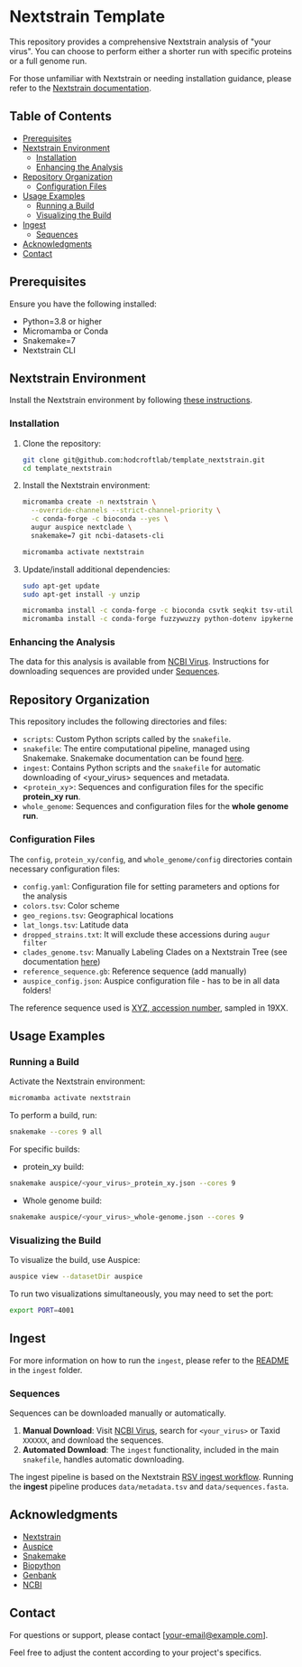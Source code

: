 # Nextstrain Template

This repository provides a comprehensive Nextstrain analysis of "your virus". You can choose to perform either a shorter run with specific proteins or a full genome run.

For those unfamiliar with Nextstrain or needing installation guidance, please refer to the [Nextstrain documentation](https://docs.nextstrain.org/en/latest/).

## Table of Contents
- [Prerequisites](#prerequisites)
- [Nextstrain Environment](#nextstrain-environment)
  - [Installation](#installation)
  - [Enhancing the Analysis](#enhancing-the-analysis)
- [Repository Organization](#repository-organization)
  - [Configuration Files](#configuration-files)
- [Usage Examples](#usage-examples)
  - [Running a Build](#running-a-build)
  - [Visualizing the Build](#visualizing-the-build)
- [Ingest](#ingest)
  - [Sequences](#sequences)
- [Acknowledgments](#acknowledgments)
- [Contact](#contact)

## Prerequisites
Ensure you have the following installed:
- Python=3.8 or higher
- Micromamba or Conda
- Snakemake=7
- Nextstrain CLI

## Nextstrain Environment
Install the Nextstrain environment by following [these instructions](https://docs.nextstrain.org/en/latest/guides/install/local-installation.html).

### Installation
1. Clone the repository:
    ```bash
    git clone git@github.com:hodcroftlab/template_nextstrain.git
    cd template_nextstrain
    ```

2. Install the Nextstrain environment:
    ```bash
    micromamba create -n nextstrain \
      --override-channels --strict-channel-priority \
      -c conda-forge -c bioconda --yes \
      augur auspice nextclade \
      snakemake=7 git ncbi-datasets-cli

    micromamba activate nextstrain
    ```

3. Update/install additional dependencies:
    ```bash
    sudo apt-get update
    sudo apt-get install -y unzip

    micromamba install -c conda-forge -c bioconda csvtk seqkit tsv-utils ipdb entrez-direct
    micromamba install -c conda-forge fuzzywuzzy python-dotenv ipykernel
    ```

### Enhancing the Analysis
The data for this analysis is available from [NCBI Virus](https://www.ncbi.nlm.nih.gov/labs/virus/vssi/#/). Instructions for downloading sequences are provided under [Sequences](#sequences).

## Repository Organization
This repository includes the following directories and files:

- `scripts`: Custom Python scripts called by the `snakefile`.
- `snakefile`: The entire computational pipeline, managed using Snakemake. Snakemake documentation can be found [here](https://snakemake.readthedocs.io/en/stable/).
- `ingest`: Contains Python scripts and the `snakefile` for automatic downloading of <your_virus> sequences and metadata.
- <`protein_xy`>: Sequences and configuration files for the specific **protein_xy run**.
- `whole_genome`: Sequences and configuration files for the **whole genome run**.

### Configuration Files
The `config`, `protein_xy/config`, and `whole_genome/config` directories contain necessary configuration files:
- `config.yaml`: Configuration file for setting parameters and options for the analysis
- `colors.tsv`: Color scheme
- `geo_regions.tsv`: Geographical locations
- `lat_longs.tsv`: Latitude data
- `dropped_strains.txt`: It will exclude these accessions during `augur filter`
- `clades_genome.tsv`: Manually Labeling Clades on a Nextstrain Tree (see documentation [here](https://docs.nextstrain.org/en/latest/guides/bioinformatics/defining-clades.html))
- `reference_sequence.gb`: Reference sequence (add manually)
- `auspice_config.json`: Auspice configuration file - has to be in all data folders!

The reference sequence used is [XYZ, accession number](https://www.ncbi.nlm.nih.gov/nucleotide/), sampled in 19XX.

## Usage Examples
### Running a Build
Activate the Nextstrain environment:
```bash
micromamba activate nextstrain
```

To perform a build, run:
```bash
snakemake --cores 9 all
```

For specific builds:
- protein_xy build:
```bash
snakemake auspice/<your_virus>_protein_xy.json --cores 9
```
- Whole genome build:
```bash
snakemake auspice/<your_virus>_whole-genome.json --cores 9
```

### Visualizing the Build
To visualize the build, use Auspice:
```bash
auspice view --datasetDir auspice
```
To run two visualizations simultaneously, you may need to set the port:
```bash
export PORT=4001
```

## Ingest
For more information on how to run the `ingest`, please refer to the [README](ingest/README.md) in the `ingest` folder.

### Sequences
Sequences can be downloaded manually or automatically.

1. **Manual Download**: Visit [NCBI Virus](https://www.ncbi.nlm.nih.gov/labs/virus/vssi/#/), search for `<your_virus>` or Taxid `XXXXXX`, and download the sequences.
2. **Automated Download**: The `ingest` functionality, included in the main `snakefile`, handles automatic downloading.

The ingest pipeline is based on the Nextstrain [RSV ingest workflow](https://github.com/nextstrain/rsv.git). Running the **ingest** pipeline produces `data/metadata.tsv` and `data/sequences.fasta`.


## Acknowledgments
- [Nextstrain](https://nextstrain.org/)
- [Auspice](https://auspice.us/)
- [Snakemake](https://snakemake.readthedocs.io/en/stable/)
- [Biopython](https://biopython.org/)
- [Genbank](https://www.ncbi.nlm.nih.gov/genbank/)
- [NCBI](https://www.ncbi.nlm.nih.gov/)

## Contact
For questions or support, please contact [your-email@example.com].

Feel free to adjust the content according to your project's specifics.